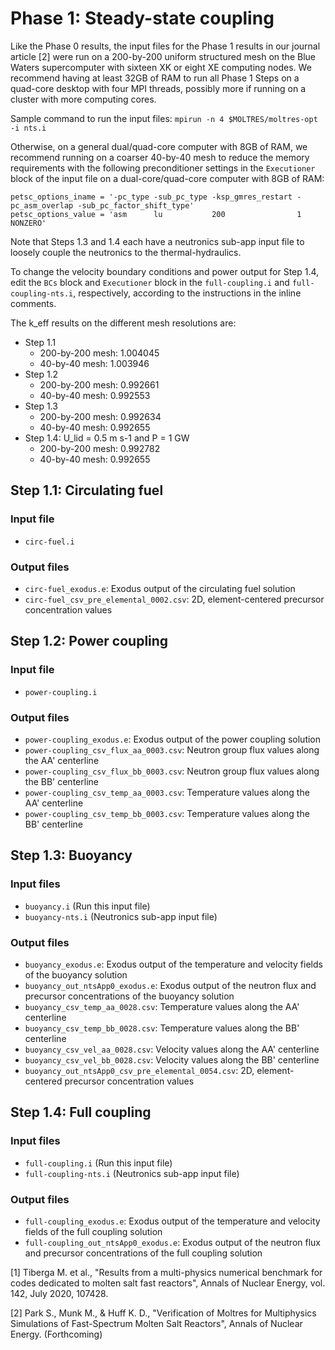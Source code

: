 # Phase 1: Steady-state coupling

Like the Phase 0 results, the input files for the Phase 1 results in our
journal article [2] were run on
a 200-by-200 uniform structured mesh on the Blue Waters supercomputer with
sixteen XK or eight XE computing nodes. We recommend having at least 32GB of
RAM to run all Phase 1 Steps on a quad-core desktop with four MPI threads,
possibly more if running on a cluster with more computing cores.

Sample command to run the input files:
```mpirun -n 4 $MOLTRES/moltres-opt -i nts.i```

Otherwise, on a general dual/quad-core computer with 8GB of RAM, we recommend
running on a coarser 40-by-40 mesh to reduce the memory requirements with the
following preconditioner settings in the ```Executioner``` block of the input
file on a dual-core/quad-core computer with 8GB of RAM:

```
petsc_options_iname = '-pc_type -sub_pc_type -ksp_gmres_restart -pc_asm_overlap -sub_pc_factor_shift_type'
petsc_options_value = 'asm      lu           200                1                NONZERO'
```

Note that Steps 1.3 and 1.4 each have a neutronics sub-app input file to
loosely couple the neutronics to the thermal-hydraulics.

To change the velocity boundary conditions and power output for Step 1.4,
edit the ```BCs``` block and ```Executioner``` block in the
```full-coupling.i``` and ```full-coupling-nts.i```, respectively, according
to the instructions in the inline comments.

The k_eff results on the different mesh resolutions are:
- Step 1.1
  - 200-by-200 mesh: 1.004045
  - 40-by-40 mesh: 1.003946
- Step 1.2
  - 200-by-200 mesh: 0.992661
  - 40-by-40 mesh: 0.992553
- Step 1.3
  - 200-by-200 mesh: 0.992634
  - 40-by-40 mesh: 0.992655
- Step 1.4: U_lid = 0.5 m s-1 and P = 1 GW
  - 200-by-200 mesh: 0.992782
  - 40-by-40 mesh: 0.992655

## Step 1.1: Circulating fuel

### Input file

- ```circ-fuel.i```

### Output files

- ```circ-fuel_exodus.e```: Exodus output of the circulating fuel solution
- ```circ-fuel_csv_pre_elemental_0002.csv```: 2D, element-centered precursor
concentration values

## Step 1.2: Power coupling

### Input file

- ```power-coupling.i```

### Output files

- ```power-coupling_exodus.e```: Exodus output of the power coupling solution
- ```power-coupling_csv_flux_aa_0003.csv```: Neutron group flux values along
the AA' centerline
- ```power-coupling_csv_flux_bb_0003.csv```: Neutron group flux values along
the BB' centerline
- ```power-coupling_csv_temp_aa_0003.csv```: Temperature values along the AA'
centerline
- ```power-coupling_csv_temp_bb_0003.csv```: Temperature values along the BB'
centerline

## Step 1.3: Buoyancy

### Input files

- ```buoyancy.i``` (Run this input file)
- ```buoyancy-nts.i``` (Neutronics sub-app input file)

### Output files

- ```buoyancy_exodus.e```: Exodus output of the temperature and velocity fields
of the buoyancy solution
- ```buoyancy_out_ntsApp0_exodus.e```: Exodus output of the neutron flux and
precursor concentrations of the buoyancy solution
- ```buoyancy_csv_temp_aa_0028.csv```: Temperature values along the AA'
centerline
- ```buoyancy_csv_temp_bb_0028.csv```: Temperature values along the BB'
centerline
- ```buoyancy_csv_vel_aa_0028.csv```: Velocity values along the AA'
centerline
- ```buoyancy_csv_vel_bb_0028.csv```: Velocity values along the BB'
centerline
- ```buoyancy_out_ntsApp0_csv_pre_elemental_0054.csv```: 2D, element-centered
precursor concentration values

## Step 1.4: Full coupling

### Input files

- ```full-coupling.i``` (Run this input file)
- ```full-coupling-nts.i``` (Neutronics sub-app input file)

### Output files

- ```full-coupling_exodus.e```: Exodus output of the temperature and velocity fields
of the full coupling solution
- ```full-coupling_out_ntsApp0_exodus.e```: Exodus output of the neutron flux and
precursor concentrations of the full coupling solution

[1] Tiberga M. et al., "Results from a multi-physics numerical benchmark for codes
dedicated to molten salt fast reactors", Annals of Nuclear Energy, vol. 142,
July 2020, 107428.

[2] Park S., Munk M., & Huff K. D., "Verification of Moltres for Multiphysics
Simulations of Fast-Spectrum Molten Salt Reactors", Annals of Nuclear Energy.
(Forthcoming)
